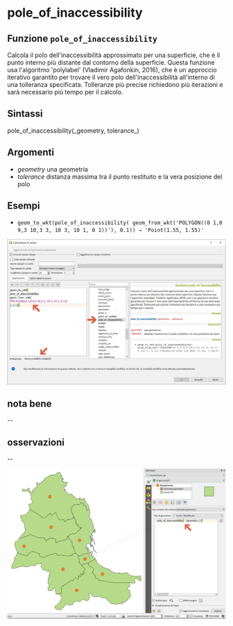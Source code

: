 # pole\_of\_inaccessibility

## Funzione `pole_of_inaccessibility`

Calcola il polo dell'inaccessibilità approssimato per una superficie, che è il punto interno più distante dal contorno della superficie. Questa funzione usa l'algoritmo 'polylabel' \(Vladimir Agafonkin, 2016\), che è un approccio iterativo garantito per trovare il vero polo dell'inaccessibilità all'interno di una tolleranza specificata. Tolleranze più precise richiedono più iterazioni e sarà necessario più tempo per il calcolo.

## Sintassi

pole_of\_inaccessibility\(\_geometry, tolerance_\)

## Argomenti

* _geometry_ una geometria
* _tolerance_ distanza massima tra il punto restituito e la vera posizione del polo

## Esempi

* `geom_to_wkt(pole_of_inaccessibility( geom_from_wkt('POLYGON((0 1,0 9,3 10,3 3, 10 3, 10 1, 0 1))'), 0.1)) → 'Point(1.55, 1.55)'`

![](../../../.gitbook/assets/pole_of_inaccessibility1%20%281%29.png)

## nota bene

--

## osservazioni

--

![](../../../.gitbook/assets/pole_of_inaccessibility2.png)

